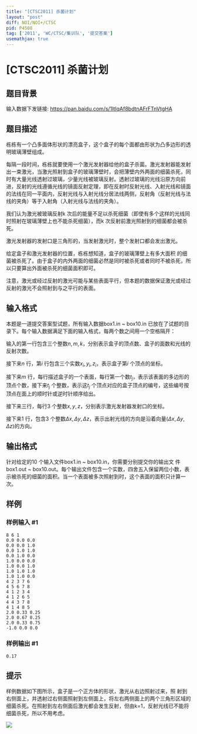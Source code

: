 ```yaml
---
title: "[CTSC2011] 杀菌计划"
layout: "post"
diff: NOI/NOI+/CTSC
pid: P4508
tag: ['2011', 'WC/CTSC/集训队', '提交答案']
usemathjax: true
---
```


# [CTSC2011] 杀菌计划
## 题目背景

输入数据下发链接: https://pan.baidu.com/s/1ltIqAf8bdtnAFrFTnVtgHA
## 题目描述

栋栋有一个凸多面体形状的漂亮盒子，这个盒子的每个面都由形状为凸多边形的透明玻璃薄壁组成。

每隔一段时间，栋栋就要使用一个激光发射器给他的盒子杀菌。激光发射器能发射出一束激光，当激光照射到盒子的玻璃薄壁时，会把薄壁内外两面的细菌杀死，同时有大量光线透射过玻璃，少量光线被玻璃反射。透射过玻璃的光线沿原方向前进，反射的光线遵循光线的镜面反射定理，即在反射时反射光线、入射光线和镜面的法线在同一平面内，反射光线与入射光线分居法线两侧，反射角（反射光线与法线的夹角）等于入射角（入射光线与法线的夹角）。

我们认为激光被玻璃反射k 次后的能量不足以杀死细菌（即使有多个这样的光线同时照射在玻璃薄壁上也不能杀死细菌），而k 次反射前激光照射到的细菌都会被杀死。

激光发射器的发射口是三角形的，当发射激光时，整个发射口都会发出激光。

给定盒子和激光发射器的位置，栋栋想知道，盒子的玻璃薄壁上有多大面积
的细菌被杀死了。由于盒子的内外两面的细菌必然是同时被杀死或者同时不被杀死，所以只要算出外面被杀死的细菌面积即可。

注意，激光或经过反射的激光可能与某些表面平行，但本题的数据保证激光或经过反射的激光不会照射到与之平行的表面。
## 输入格式

本题是一道提交答案型试题，所有输入数据box1.in ~ box10.in 已放在了试题的目录下。每个输入数据满足下面的输入格式，每两个数之间用一个空格隔开：

输入的第一行包含三个整数$n, m, k$，分别表示盒子的顶点数、盒子的面数和光线的反射次数。

接下来$n$ 行，第$i$ 行包含三个实数$x_i, y_i, z_i$，表示盒子第$i$ 个顶点的坐标。

接下来$m$ 行，每行描述盒子的一个表面，每行第一个数$t_j$，表示该表面的多边形的顶点个数，接下来$t_j$ 个整数，表示这$t_j$ 个顶点对应的盒子顶点的编号，这些编号按顶点在面上的顺时针或逆时针顺序给出。

接下来三行，每行$3$ 个整数$x, y, z$，分别表示激光发射器发射口的坐标。

接下来$1$ 行，包含3 个整数$Δx, Δy, Δz$，表示出射光线的方向是沿着向量$(Δx, Δy, Δz)$的方向。
## 输出格式

针对给定的10 个输入文件box1.in ~ box10.in，你需要分别提交你的输出文
件 box1.out ~ box10.out。每个输出文件包含一个实数，四舍五入保留两位小数，表示被杀死的细菌的面积。当一个表面被多次照射到时，这个表面的面积只计算一次。
## 样例

### 样例输入 #1
```
8 6 1
0.0 0.0 0.0
0.0 0.0 1.0
0.0 1.0 1.0
0.0 1.0 0.0
1.0 0.0 0.0
1.0 0.0 1.0
1.0 1.0 1.0
1.0 1.0 0.0
4 2 3 7 6
4 5 6 7 8
4 1 2 3 4
4 1 2 6 5
4 4 3 7 8
4 1 4 8 5
2.0 0.33 0.25
2.0 0.67 0.25
2.0 0.33 0.75
-1.0 0.0 0.0
```
### 样例输出 #1
```
0.17
```
## 提示

样例数据如下图所示，盒子是一个正方体的形状，激光从右边照射过来，照
射到右侧面上，并透射过右侧面照射到左侧面上，将左右两侧面上的两个三角形区域的细菌杀死。在照射到左右侧面后激光都会发生反射，但由k=1，反射光线已不能将细菌杀死，所以不用考虑。

![](https://cdn.luogu.com.cn/upload/pic/17995.png)
